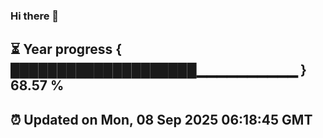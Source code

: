 ### Hi there 👋
⏳ Year progress { ████████████████████▁▁▁▁▁▁▁▁▁▁ } 68.57 %
---
⏰ Updated on Mon, 08 Sep 2025 06:18:45 GMT
---
